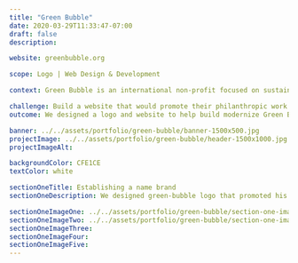 ```yaml
---
title: "Green Bubble"
date: 2020-03-29T11:33:47-07:00
draft: false
description:

website: greenbubble.org

scope: Logo | Web Design & Development

context: Green Bubble is an international non-profit focused on sustainability.

challenge: Build a website that would promote their philanthropic work and make the process of getting invloved simple. 
outcome: We designed a logo and website to help build modernize Green Bubble's image.

banner: ../../assets/portfolio/green-bubble/banner-1500x500.jpg
projectImage: ../../assets/portfolio/green-bubble/header-1500x1000.jpg
projectImageAlt:

backgroundColor: CFE1CE
textColor: white

sectionOneTitle: Establishing a name brand
sectionOneDescription: We designed green-bubble logo that promoted his name brand and a website that made it easy for green-bubbleclients to connect.

sectionOneImageOne: ../../assets/portfolio/green-bubble/section-one-image-one-1500x1000.jpg
sectionOneImageTwo: ../../assets/portfolio/green-bubble/section-one-image-two-1500x1000.jpg
sectionOneImageThree: 
sectionOneImageFour:
sectionOneImageFive: 
---
```


